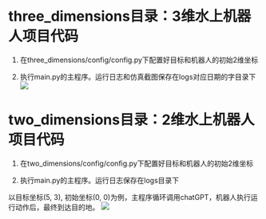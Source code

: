 # three_dimensions目录：3维水上机器人项目代码
1. 在three_dimensions/config/config.py下配置好目标和机器人的初始2维坐标

2. 执行main.py的主程序。运行日志和仿真截图保存在logs对应日期的字目录下
![](https://piclist-1321200338.cos.ap-nanjing.myqcloud.com/gif-2024-01-08%20at%2020.26.36.gif)


# two_dimensions目录：2维水上机器人项目代码

1. 在two_dimensions/config/config.py下配置好目标和机器人的初始2维坐标

2. 执行main.py的主程序。运行日志保存在logs目录下

以目标坐标(5, 3), 初始坐标(0, 0)为例，主程序循环调用chatGPT，机器人执行运行动作后，最终到达目的地。
![](https://piclist-1321200338.cos.ap-nanjing.myqcloud.com/202401011341244.png)